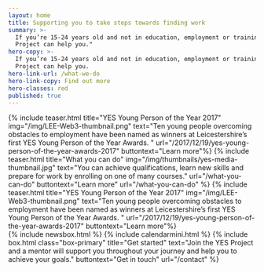 ```yaml
---
layout: home
title: Supporting you to take steps towards finding work
summary: >-
  If you’re 15-24 years old and not in education, employment or training the YES
  Project can help you."
hero-copy: >-
  If you’re 15-24 years old and not in education, employment or training the YES
  Project can help you.
hero-link-url: /what-we-do
hero-link-copy: Find out more
hero-classes: red
published: true
---
```


<section class="band" id="projects">
<div class="container teasers-container">
{% include teaser.html title="YES Young Person of the Year 2017" img="/img/LEE-Web3-thumbnail.png"  text="Ten young people overcoming obstacles to employment have been named as winners at Leicestershire’s first YES Young Person of the Year Awards. " url="/2017/12/19/yes-young-person-of-the-year-awards-2017" buttontext="Learn more"%}
{% include teaser.html title="What you can do" img="/img/thumbnails/yes-media-thumbnail.jpg"  text="You can achieve qualifications, learn new skills and prepare for work by enrolling on one of many courses." url="/what-you-can-do" buttontext="Learn more" url="/what-you-can-do" %}
{% include teaser.html title="YES Young Person of the Year 2017" img="/img/LEE-Web3-thumbnail.png"  text="Ten young people overcoming obstacles to employment have been named as winners at Leicestershire’s first YES Young Person of the Year Awards. " url="/2017/12/19/yes-young-person-of-the-year-awards-2017" buttontext="Learn more"%}
</div>
</section>
<section class="band" id="updates">
<div class="container">
{% include newsbox.html %}
{% include calendarmini.html %}
{% include box.html class="box-primary" title="Get started" text="Join the YES Project and a mentor will support you throughout your journey and help you to achieve your goals." buttontext="Get in touch" url="/contact" %}
</div>
</section>
